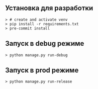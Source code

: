 ## Установка для разработки 
```shell
> # create and activate venv
> pip install -r requirements.txt
> pre-commit install
```

## Запуск в debug режиме
```shell
> python manage.py run-debug
```

## Запуск в prod режиме
```shell
> python manage.py run-release
```
